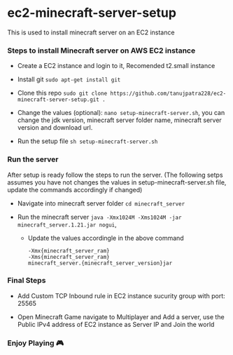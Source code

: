 # ec2-minecraft-server-setup
This is used to install minecraft server on an EC2 instance

### Steps to install Minecraft server on AWS EC2 instance
- Create a EC2 instance and login to it, Recomended t2.small instance

- Install git ```sudo apt-get install git```

- Clone this repo ```sudo git clone https://github.com/tanujpatra228/ec2-minecraft-server-setup.git .```
- Change the values (optional): ```nano setup-minecraft-server.sh```, you can change the jdk version, minecraft server folder name, minecraft server version and download url.

- Run the setup file ```sh setup-minecraft-server.sh```

### Run the server
After setup is ready follow the steps to run the server. (The following setps assumes you have not changes the values in setup-minecraft-server.sh file, update the commands accordingly if changed)
- Navigate into minecraft server folder ```cd minecraft_server```

- Run the minecraft server ```java -Xmx1024M -Xms1024M -jar minecraft_server.1.21.jar nogui```,
    - Update the values accordingle in the above command
        ```
        -Xmx{minecraft_server_ram}
        -Xms{minecraft_server_ram}
        minecraft_server.{minecraft_server_version}jar
        ```

### Final Steps

- Add Custom TCP Inbound rule in EC2 instance sucurity group with port: 25565

- Open Minecraft Game navigate to Multiplayer and Add a server, use the Public IPv4 address of EC2 instance as Server IP and Join the world

### Enjoy Playing 🎮
